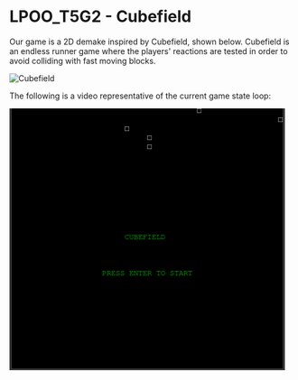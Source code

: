 # LPOO_T5G2 - Cubefield
Our game is a 2D demake inspired by Cubefield, shown below. Cubefield is an endless runner game where the players' reactions are tested in order to avoid colliding with fast moving blocks.

![Cubefield](https://i.redd.it/dpz1b3j57me11.jpg)

The following is a video representative of the current game state loop:

![GameState](docs/media/game_state.gif)
